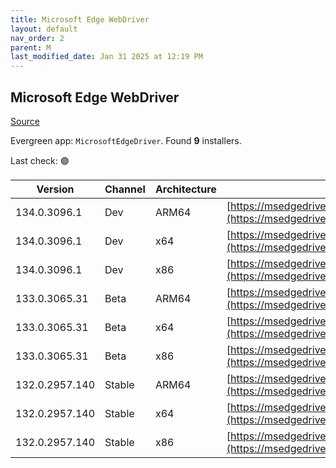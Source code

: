 ```yaml
---
title: Microsoft Edge WebDriver
layout: default
nav_order: 2
parent: M
last_modified_date: Jan 31 2025 at 12:19 PM
---
```


## Microsoft Edge WebDriver

[Source](https://www.microsoft.com/edge)

Evergreen app: `MicrosoftEdgeDriver`. Found **9** installers.

Last check: 🟢

| Version        | Channel | Architecture | URI                                                                                                                                              |
| -------------- | ------- | ------------ | ------------------------------------------------------------------------------------------------------------------------------------------------ |
| 134.0.3096.1   | Dev     | ARM64        | [https://msedgedriver.azureedge.net/134.0.3096.1/edgedriver_arm64.zip](https://msedgedriver.azureedge.net/134.0.3096.1/edgedriver_arm64.zip)     |
| 134.0.3096.1   | Dev     | x64          | [https://msedgedriver.azureedge.net/134.0.3096.1/edgedriver_win64.zip](https://msedgedriver.azureedge.net/134.0.3096.1/edgedriver_win64.zip)     |
| 134.0.3096.1   | Dev     | x86          | [https://msedgedriver.azureedge.net/134.0.3096.1/edgedriver_win32.zip](https://msedgedriver.azureedge.net/134.0.3096.1/edgedriver_win32.zip)     |
| 133.0.3065.31  | Beta    | ARM64        | [https://msedgedriver.azureedge.net/133.0.3065.31/edgedriver_arm64.zip](https://msedgedriver.azureedge.net/133.0.3065.31/edgedriver_arm64.zip)   |
| 133.0.3065.31  | Beta    | x64          | [https://msedgedriver.azureedge.net/133.0.3065.31/edgedriver_win64.zip](https://msedgedriver.azureedge.net/133.0.3065.31/edgedriver_win64.zip)   |
| 133.0.3065.31  | Beta    | x86          | [https://msedgedriver.azureedge.net/133.0.3065.31/edgedriver_win32.zip](https://msedgedriver.azureedge.net/133.0.3065.31/edgedriver_win32.zip)   |
| 132.0.2957.140 | Stable  | ARM64        | [https://msedgedriver.azureedge.net/132.0.2957.140/edgedriver_arm64.zip](https://msedgedriver.azureedge.net/132.0.2957.140/edgedriver_arm64.zip) |
| 132.0.2957.140 | Stable  | x64          | [https://msedgedriver.azureedge.net/132.0.2957.140/edgedriver_win64.zip](https://msedgedriver.azureedge.net/132.0.2957.140/edgedriver_win64.zip) |
| 132.0.2957.140 | Stable  | x86          | [https://msedgedriver.azureedge.net/132.0.2957.140/edgedriver_win32.zip](https://msedgedriver.azureedge.net/132.0.2957.140/edgedriver_win32.zip) |
